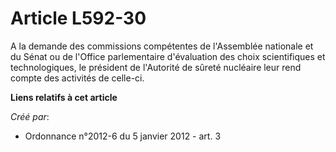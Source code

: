 # Article L592-30

A la demande des commissions compétentes de l'Assemblée nationale et du Sénat ou de l'Office parlementaire d'évaluation des
choix scientifiques et technologiques, le président de l'Autorité de sûreté nucléaire leur rend compte des activités de
celle-ci.

**Liens relatifs à cet article**

_Créé par_:

  - Ordonnance n°2012-6 du 5 janvier 2012 - art. 3

